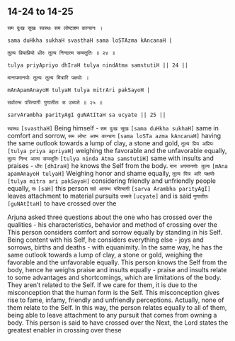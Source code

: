 ## 14-24 to 14-25


```shloka-sa
सम दुःख सुखः स्वस्थः सम लोष्टाश्म कान्चनः ।
```
```shloka-sa-hk
sama duHkha sukhaH svasthaH sama loSTAzma kAncanaH |
```
```shloka-sa
तुल्य प्रियाप्रियो धीरः तुल्य निन्दात्म सम्स्तुतिः ॥ २४ ॥
```
```shloka-sa-hk
tulya priyApriyo dhIraH tulya nindAtma samstutiH || 24 ||
```
```shloka-sa
मानापमानयोः तुल्यः तुल्य मित्रारि पक्षयोः ।
```
```shloka-sa-hk
mAnApamAnayoH tulyaH tulya mitrAri pakSayoH |
```
```shloka-sa
सर्वारम्भ परित्यागी गुणातीतः स उच्यते ॥ २५ ॥
```
```shloka-sa-hk
sarvArambha parityAgI guNAtItaH sa ucyate || 25 ||
```

`स्वस्थः` `[svasthaH]` Being himself - `सम दुःख सुखः` `[sama duHkha sukhaH]` same in comfort and sorrow, `सम लोष्ट अश्म कान्चनः` `[sama loSTa azma kAncanaH]` having the same outlook towards a lump of clay, a stone and gold, `तुल्य प्रिय अप्रियः` `[tulya priya apriyaH]` weighing the favorable and the unfavorable equally, `तुल्य निन्द आत्म सम्स्तुतिः` `[tulya ninda Atma samstutiH]` same with insults and praises - `धीरः` `[dhIraH]` he knows the Self from the body.
`मान अपमानयोः तुल्यः` `[mAna apamAnayoH tulyaH]` Weighing honor and shame equally, `तुल्य मित्र अरि पक्षयोः` `[tulya mitra ari pakSayoH]` considering friendly and unfriendly people equally, `सः` `[saH]` this person `सर्व आरम्भ परित्यागी` `[sarva Arambha parityAgI]` leaves attachment to material pursuits `उच्यते` `[ucyate]` and is said `गुणातीतः` `[guNAtItaH]` to have crossed over the

Arjuna asked three questions about the one who has crossed over the qualities - his characteristics, behavior and method of crossing over the 
This person considers comfort and sorrow equally by standing in his Self. Being content with his Self, he considers everything else - joys and sorrows, births and deaths - with equanimity. In the same way, he has the same outlook towards a lump of clay, a stone or gold, weighing the favorable and the unfavorable equally. 
This person knows the Self from the body, hence he weighs praise and insults equally - praise and insults relate to some advantages and shortcomings, which are limitations of the body. 
They aren’t related to the Self. If we care for them, it is due to the misconception that the human form is the Self. This misconception gives rise to fame, infamy, friendly and unfriendly perceptions. Actually, none of them relate to the Self. 
In this way, the person relates equally to all of them, being able to leave attachment to any pursuit that comes from owning a body. This person is said to have crossed over the 
Next, the Lord states the greatest enabler in crossing over these 

